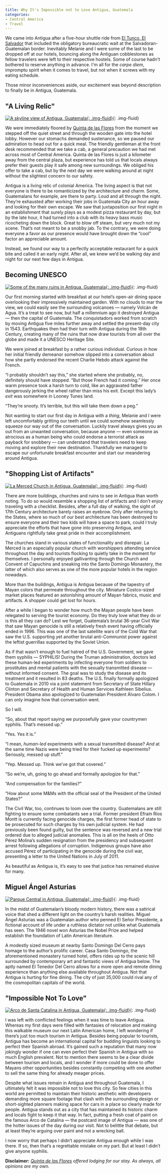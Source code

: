 ```yaml
---
title: Why It's Impossible not to Love Antigua, Guatemala
categories:
- Central America
- Travel
---
```


We came into Antigua after a five-hour shuttle ride from [El Tunco, El Salvador](https://withoutapath.com/el-tunco-el-salvador/) that included the obligatory bureaucratic wait at the Salvadoran-Guatemalan border. Inevitably Melanie and I were some of the last to be dropped off at our hotels, bouncing along the Antiguan cobblestones as fellow travelers were left to their respective hostels. Some of course hadn't bothered to reserve anything in advance. I'm all for the _carpe diem_, impromptu spirit when it comes to travel, but not when it screws with my eating schedule.

Those minor inconveniences aside, our excitement was beyond description to finally be in Antigua, Guatemala.<!-- more -->

## "A Living Relic"

[![A skyline view of Antigua, Guatemala](https://withoutapath.com/wp-content/uploads/2015/08/Antigua-Guatemala-JoeBaur-1024x683.jpg){: .img-fluid}](https://withoutapath.com/wp-content/uploads/2015/08/Antigua-Guatemala-JoeBaur.jpg){: .img-fluid}

We were immediately floored by [Quinta de las Flores](http://www.quintadelasflores.com/) from the moment we stepped off the quiet street and through the wooden gate into the hotel lobby. However our stomachs demanded sustenance, so we paused our admiration to head out for a quick meal. The friendly gentleman at the front desk recommended that we take a cab, a general precaution we had met across most of Central America. Quinta de las Flores is just a kilometer away from the central plaza, but experience has told us that locals always prefer their guests play it safe among new surroundings. We obliged his offer to take a cab, but by the next day we were walking around at night without the slightest concern to our safety.

Antigua is a living relic of colonial America. The living aspect is that not everyone is there to be romanticized by the architecture and charm. Some, Guatemalans for example, are there to party. Loud and all through the night. They’re exhausted after working their jobs in Guatemala City an hour away and looking for their own escape. We saw that juxtaposition our first night in an establishment that surely plays as a modest pizza restaurant by day, but by the late hour, it had turned into a club with its heavy bass music ricocheting down the block. Great to blow off steam, but very much not my scene. That’s not meant to be a snobby jab. To the contrary, we were doing everyone a favor as our presence would have brought down the “cool” factor an appreciable amount.

Instead, we found our way to a perfectly acceptable restaurant for a quick bite and called it an early night. After all, we knew we’d be walking day and night for our next few days in Antigua.

## Becoming UNESCO

[![Some of the many ruins in Antigua, Guatemala](https://withoutapath.com/wp-content/uploads/2015/08/Antigua-Guatemala-Ruins-JoeBaur-1024x645.jpg){: .img-fluid}](https://withoutapath.com/wp-content/uploads/2015/08/Antigua-Guatemala-Ruins-JoeBaur.jpg){: .img-fluid}

Our first morning started with breakfast at our hotel’s open-air dining space overlooking their impressively maintained garden. With no clouds to mar the view, we could easily see the surrounding volcanoes — namely Volcán de Agua. It’s a treat to see now, but half a millennium ago it destroyed Antigua — then the capital of Guatemala. The conquistadors worked from scratch by moving Antigua five miles further away and settled the present-day city in 1543. Earthquakes then had their turn with Antigua during the 18th Century, creating many of the ruins that now draw tourists from all over the globe and made it a UNESCO Heritage Site.

We were joined at breakfast by a rather curious individual. Curious in how her initial friendly demeanor somehow slipped into a conversation about how she partly endorsed the recent Charlie Hebdo attack against the French.

“I probably shouldn’t say this,” she started where she probably, no, definitely should have stopped. “But those French had it coming.” Her once warm presence took a harsh turn to cold, like an aggravated father dangerously jerking the wheel rather than miss his exit. Except this lady’s _exit_ was somewhere in Looney Tunes land.

“They’re snooty. It’s terrible, but this will take them down a peg.”

Not wanting to start our first day in Antigua with a _thing_, Melanie and I were left uncomfortably gritting our teeth until we could somehow seamlessly squeeze our way out of the conversation. Luckily travel always gives you an out from an unwanted conversation, because anyone — even someone as atrocious as a human being who could endorse a terrorist attack as payback for snobbery — can understand that travelers need to keep moving and explore their new destination. Thankfully we managed to escape our unfortunate breakfast encounter and start our meandering around Antigua.

## "Shopping List of Artifacts"

[![La Merced Church in Antigua, Guatemala ](https://withoutapath.com/wp-content/uploads/2015/08/La-Merced-Antigua-Guatemala-JoeBaur-1024x683.jpg){: .img-fluid}](https://withoutapath.com/wp-content/uploads/2015/08/La-Merced-Antigua-Guatemala-JoeBaur.jpg){: .img-fluid}

There are more buildings, churches and ruins to see in Antigua than worth noting. To do so would resemble a shopping list of artifacts and I don’t enjoy traveling with a checklist. Besides, after a full day of walking, the sight of 17th Century architecture barely raises an eyebrow. Only after returning to the States, where so much of our best architecture has been destroyed to ensure everyone and their two kids will have a space to park, could I truly appreciate the efforts that have gone into preserving Antigua, and Antiguans rightfully take great pride in their accomplishment.

The churches stand in various states of functionality and disrepair. La Merced is an especially popular church with worshippers attending service throughout the day and tourists flocking to quietly take in the moment for themselves. I personally enjoyed gallivanting through the Church and Convent of Capuchins and sneaking into the Santo Domingo Monastery, the latter of which also serves as one of the more popular hotels in the region nowadays.

More than the buildings, Antigua is Antigua because of the tapestry of Mayan colors that permeate throughout the city. Miniature Costco-sized market places featured an astonishing amount of Mayan fabrics, music and artifacts. A shopper could get lost for hours.

After a while I began to wonder how much the Mayan people have been relegated to serving the tourist economy. Do they truly love what they do or is this all they can do? Lest we forget, Guatemala’s brutal 36-year Civil War that saw Mayan genocide is still a relatively fresh event having officially ended in 1996. This was one of the last satellite wars of the Cold War that saw the U.S. supporting yet another brutal anti-Communist power against the leftist guerrillas supported by the Soviet Union.

As if that wasn’t enough to fuel hatred of the U.S. Government, we gave them syphilis — SYPHILIS! During the Truman administration, doctors led these human-led experiments by infecting everyone from soldiers to prostitutes and mental patients with the sexually transmitted disease — without informed consent. The goal was to study the disease and its treatment and it resulted in 83 deaths. The U.S. finally formally apologized to Guatemala in 2010 via a joint statement from Secretary of State Hillary Clinton and Secretary of Health and Human Services Kathleen Sibelius. President Obama also apologized to Guatemalan President Álvaro Colom. I can only imagine how that conversation went.

So I will.

“So, about that report saying we purposefully gave your countrymen syphilis. That’s messed up.”

“Yes. Yes it is.”

“I mean, _human-led_ experiments with a sexual transmitted disease? _And_ at the same time Nazis were being tried for their fucked up experiments? Seriously, messed up stuff.”

“Yep. Messed up. Think we’ve got that covered.”

“So we’re, uh, going to go ahead and formally apologize for that.”

“And compensation for the families?”

“How about some M&Ms with the official seal of the President of the United States?”

The Civil War, too, continues to loom over the country. Guatemalans are still fighting to ensure some combatants see a trial. Former president Efraín Ríos Montt is currently facing genocide charges, the first former head of state to be prosecuted for such charges by his own judicial system. He had previously been found guilty, but the sentence was reversed and a new trial ordered due to alleged judicial anomalies. This is all on the heels of Otto Pérez Molina’s sudden resignation from the presidency and subsequent arrest following allegations of corruption. Indigenous groups have also accused Pérez of participating in the genocide during the civil war, presenting a letter to the United Nations in July of 2011.

As beautiful as Antigua is, it’s easy to see that justice has remained elusive for many.

## Miguel Ángel Asturias

[![Parque Central in Antigua, Guatemala](https://withoutapath.com/wp-content/uploads/2015/08/Parque-Central-Antigua-Guatemala-JoeBaur-1024x683.jpg){: .img-fluid}](https://withoutapath.com/wp-content/uploads/2015/08/Parque-Central-Antigua-Guatemala-JoeBaur.jpg){: .img-fluid}

In the midst of Guatemalan’s bloody modern history, there was a satirical voice that shed a different light on the country’s harsh realities. Miguel Ángel Asturias was a Guatemalan author who penned El Señor Presidente, a fictional account of life under a ruthless dictator not unlike what Guatemala has seen. The 1946 novel won Asturias the Nobel Prize and helped establish the foundation of Latin American literature.

A modestly sized museum at nearby Santo Domingo Del Cerro pays homage to the author’s prolific career. Casa Santo Domingo, the aforementioned monastery turned hotel, offers rides up to the scenic hill surrounded by contemporary art and fantastic views of Antigua below. The aptly named El Tenedor Del Cerro allows for a more open and remote dining experience than anything else available throughout Antigua. Not that Antigua is hurting for fine dining. The city of just 35,000 could rival any of the cosmopolitan capitals of the world.

## "Impossible Not To Love"

[![Arco de Santa Catalina in Antigua, Guatemala](https://withoutapath.com/wp-content/uploads/2015/08/Arco-de-Santa-Catalina-Antigua-Guatemala-JoeBaur-1024x598.jpg){: .img-fluid}](https://withoutapath.com/wp-content/uploads/2015/08/Arco-de-Santa-Catalina-Antigua-Guatemala-JoeBaur.jpg){: .img-fluid}

I was left with conflicted feelings when it was time to leave Antigua. Whereas my first days were filled with fantasies of relocation and making this walkable museum our next Latin American home, I left wondering if there’s just too much tourism in Antigua. Besides being popular to tourists, Antigua has become an international capital for budding linguists looking to perfect their Spanish abroad. It’s gained such a reputation that many now jokingly wonder if one can even perfect their Spanish in Antigua with so much English prevalent. Not to mention there seems to be a clear divide between tourism and locals, and I wonder if more could be done to offer Mayans other opportunities besides constantly competing with one another to sell the same thing for already meager prices.

Despite what issues remain in Antigua and throughout Guatemala, I ultimately felt it was impossible not to love this city. So few cities in this world are permitted to maintain their historic aesthetic with developers demanding more square footage that clash with the surrounding design or short-sighted planners making space for cars in a place so clearly made for people. Antigua stands out as a city that has maintained its historic charm and locals fight to keep it that way. In fact, putting a fresh coat of paint on the famous Arco de Catalina — the postcard image of Antigua — was one of the hotter issues of the day during our visit. Not to belittle that debate, but at least they’re arguing over paint and not a wrecking ball.

I now worry that perhaps I didn’t appreciate Antigua enough while I was there. If so, then that’s a regrettable mistake on my part. But at least I didn’t give anyone syphilis.

**Disclaimer:** _[Quinta de las Flores](http://www.quintadelasflores.com/) offered lodging for our stay. As always, all opinions are my own._
